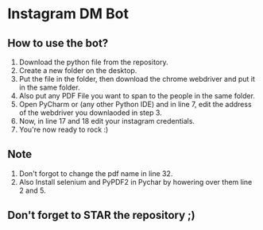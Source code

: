# Instagram DM Bot
 
## How to use the bot?

1. Download the python file from the repository.
2. Create a new folder on the desktop.
3. Put the file in the folder, then download the chrome webdriver and put it in the same folder.
4. Also put any PDF File you want to span to the people in the same folder.
5. Open PyCharm or (any other Python IDE) and in line 7, edit the address of the webdriver you downlaoded in step 3.
6. Now, in line 17 and 18 edit your instagram credentials.
7. You're now ready to rock :)

## Note
1. Don't forgot to change the pdf name in line 32.
2. Also Install selenium and PyPDF2 in Pychar by howering over them line 2 and 5.

## Don't forget to STAR the repository ;)
